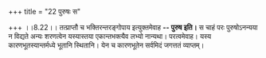 +++
title = "22 पुरुषः स"

+++
।।8.22।। तत्प्राप्तौ च भक्तिरन्तरङ्गोपाय इत्युक्तमेवाह **-- पुरुष इति।**
स चाहं परः पुरुषोऽनन्यया न विद्यते अन्यः शरणत्वेन यस्यास्तया
एकान्तभक्त्यैव लभ्यो नान्यथा। परत्वमेवाह। यस्य कारणभूतस्यान्तर्मध्ये
भूतानि स्थितानि। येन च कारणभूतेन सर्वमिदं जगत्ततं व्याप्तम्।
